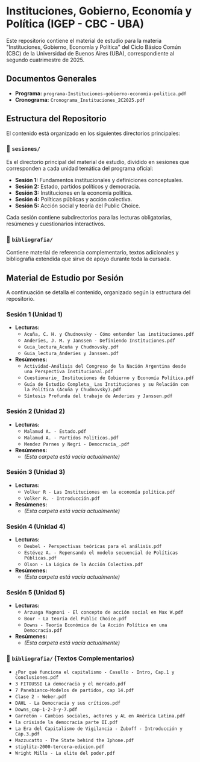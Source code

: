 # Instituciones, Gobierno, Economía y Política (IGEP - CBC - UBA)

Este repositorio contiene el material de estudio para la materia "Instituciones, Gobierno, Economía y Política" del Ciclo Básico Común (CBC) de la Universidad de Buenos Aires (UBA), correspondiente al segundo cuatrimestre de 2025.

## Documentos Generales

- **Programa:** `programa-Instituciones-gobierno-economia-politica.pdf`
- **Cronograma:** `Cronograma_Instituciones_2C2025.pdf`

## Estructura del Repositorio

El contenido está organizado en los siguientes directorios principales:

### 📁 `sesiones/`

Es el directorio principal del material de estudio, dividido en sesiones que corresponden a cada unidad temática del programa oficial:

- **Sesión 1:** Fundamentos institucionales y definiciones conceptuales.
- **Sesión 2:** Estado, partidos políticos y democracia.
- **Sesión 3:** Instituciones en la economía política.
- **Sesión 4:** Políticas públicas y acción colectiva.
- **Sesión 5:** Acción social y teoría del Public Choice.

Cada sesión contiene subdirectorios para las lecturas obligatorias, resúmenes y cuestionarios interactivos.

### 📁 `bibliografia/`

Contiene material de referencia complementario, textos adicionales y bibliografía extendida que sirve de apoyo durante toda la cursada.

## Material de Estudio por Sesión

A continuación se detalla el contenido, organizado según la estructura del repositorio.

### Sesión 1 (Unidad 1)
- **Lecturas:**
  - `Acuña, C. H. y Chudnovsky - Cómo entender las instituciones.pdf`
  - `Anderies, J. M. y Janssen - Definiendo Instituciones.pdf`
  - `Guia_lectura_Acuña y Chudnovsky.pdf`
  - `Guia_lectura_Anderies y Janssen.pdf`
- **Resúmenes:**
  - `Actividad-Análisis del Congreso de la Nación Argentina desde una Perspectiva Institucional.pdf`
  - `Cuestionario_ Instituciones de Gobierno y Economía Política.pdf`
  - `Guía de Estudio Completa_ Las Instituciones y su Relación con la Política (Acuña y Chudnovsky).pdf`
  - `Síntesis Profunda del trabajo de Anderies y Janssen.pdf`

### Sesión 2 (Unidad 2)
- **Lecturas:**
  - `Malamud A. - Estado.pdf`
  - `Malamud A. - Partidos Politicos.pdf`
  - `Mendez Parnes y Negri - Democracia_.pdf`
- **Resúmenes:**
  - *(Esta carpeta está vacía actualmente)*

### Sesión 3 (Unidad 3)
- **Lecturas:**
  - `Volker R - Las Instituciones en la economía política.pdf`
  - `Volker R. - Introducción.pdf`
- **Resúmenes:**
  - *(Esta carpeta está vacía actualmente)*

### Sesión 4 (Unidad 4)
- **Lecturas:**
  - `Deubel - Perspectivas teóricas para el análisis.pdf`
  - `Estévez A. - Repensando el modelo secuencial de Políticas Públicas.pdf`
  - `Olson - La Lógica de la Acción Colectiva.pdf`
- **Resúmenes:**
  - *(Esta carpeta está vacía actualmente)*

### Sesión 5 (Unidad 5)
- **Lecturas:**
  - `Arzuaga Magnoni - El concepto de acción social en Max W.pdf`
  - `Bour - La teoría del Public Choice.pdf`
  - `Downs - Teoría Económica de la Acción Política en una Democracia.pdf`
- **Resúmenes:**
  - *(Esta carpeta está vacía actualmente)*

### 📁 `bibliografia/` (Textos Complementarios)
- `¿Por qué funciona el capitalismo - Casullo - Intro, Cap.1 y Conclusiones.pdf`
- `3 FITOUSSI La democracia y el mercado.pdf`
- `7 Panebianco-Modelos de partidos, cap 14.pdf`
- `Clase 2 - Weber.pdf`
- `DAHL - La Democracia y sus críticos.pdf`
- `Downs_cap-1-2-3-y-7.pdf`
- `Garretón - Cambios sociales, actores y AL en América Latina.pdf`
- `la crisisde la democracia parte II.pdf`
- `La Era del Capitalismo de Vigilancia - Zuboff - Introducción y Cap.3.pdf`
- `Mazzucatto - The State behind the Iphone.pdf`
- `stiglitz-2000-tercera-edicion.pdf`
- `Wright Mills - La elite del poder.pdf`